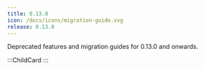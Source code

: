 ```yaml
---
title: 0.13.0
icon: /docs/icons/migration-guide.svg
release: 0.13.0
---
```


Deprecated features and migration guides for 0.13.0 and onwards.

:::ChildCard
:::